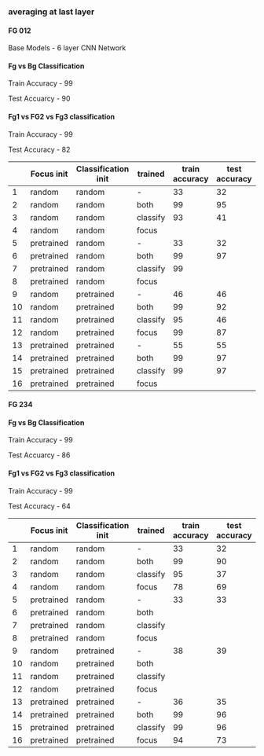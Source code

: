 ### averaging at last layer

#### FG 012
Base Models - 6 layer CNN Network

#### Fg vs Bg Classification

Train Accuracy - 99

Test Accuarcy  - 90
#### Fg1 vs FG2 vs Fg3 classification
Train Accuracy - 99

Test Accuracy - 82

| | Focus init | Classification init | trained | train accuracy | test accuracy |
| - | ---------  | ------------------- | ------- | -------------  | ------------  |
|1| random | random | - | 33 |  32 |
|2| random | random | both | 99 | 95 |
|3| random | random | classify | 93 | 41 |
|4| random | random | focus    |  |  |
|5| pretrained | random | - | 33  |  32 |
|6| pretrained | random | both | 99 | 97|
|7| pretrained | random | classify | 99 |  |
|8| pretrained | random | focus    |  |  |
|9| random     | pretrained | -    | 46 | 46 |
|10| random    | pretrained | both | 99 | 92 |
|11| random    | pretrained | classify |  95 | 46 |
|12| random    | pretrained | focus   | 99  | 87 |
|13| pretrained | pretrained | - | 55 | 55 |
|14| pretrained | pretrained | both | 99 | 97 |
|15| pretrained | pretrained | classify |99 | 97 |
|16| pretrained | pretrained | focus    |  |  |

#### FG 234

#### Fg vs Bg Classification

Train Accuracy - 99

Test Accuarcy  - 86

#### Fg1 vs FG2 vs Fg3 classification
Train Accuracy - 99

Test Accuracy - 64


| | Focus init | Classification init | trained | train accuracy | test accuracy |
| - | ---------  | ------------------- | ------- | -------------  | ------------  |
|1| random | random | - | 33 |  32 |
|2| random | random | both |  99 | 90 |
|3| random | random | classify | 95 | 37 |
|4| random | random | focus    | 78 | 69 |
|5| pretrained | random | - |  33 | 33  |
|6| pretrained | random | both |  | |
|7| pretrained | random | classify |  |  |
|8| pretrained | random | focus    |  |  |
|9| random     | pretrained | -    | 38 | 39 |
|10| random    | pretrained | both |  |  |
|11| random    | pretrained | classify |   |  |
|12| random    | pretrained | focus   |   |  |
|13| pretrained | pretrained | - | 36 | 35 |
|14| pretrained | pretrained | both |  99 | 96 |
|15| pretrained | pretrained | classify | 99 | 96  |
|16| pretrained | pretrained | focus    | 94 | 73 |


